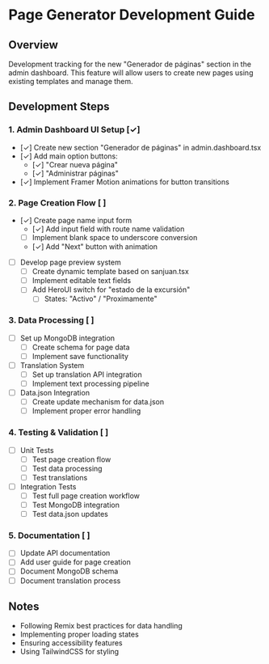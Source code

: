 # Page Generator Development Guide

## Overview
Development tracking for the new "Generador de páginas" section in the admin dashboard. This feature will allow users to create new pages using existing templates and manage them.

## Development Steps

### 1. Admin Dashboard UI Setup [✓]
- [✓] Create new section "Generador de páginas" in admin.dashboard.tsx
- [✓] Add main option buttons:
  - [✓] "Crear nueva página"
  - [✓] "Administrar páginas"
- [✓] Implement Framer Motion animations for button transitions

### 2. Page Creation Flow [ ]
- [✓] Create page name input form
  - [✓] Add input field with route name validation
  - [ ] Implement blank space to underscore conversion
  - [✓] Add "Next" button with animation
- [ ] Develop page preview system
  - [ ] Create dynamic template based on sanjuan.tsx
  - [ ] Implement editable text fields
  - [ ] Add HeroUI switch for "estado de la excursión"
    - [ ] States: "Activo" / "Proximamente"

### 3. Data Processing [ ]
- [ ] Set up MongoDB integration
  - [ ] Create schema for page data
  - [ ] Implement save functionality
- [ ] Translation System
  - [ ] Set up translation API integration
  - [ ] Implement text processing pipeline
- [ ] Data.json Integration
  - [ ] Create update mechanism for data.json
  - [ ] Implement proper error handling

### 4. Testing & Validation [ ]
- [ ] Unit Tests
  - [ ] Test page creation flow
  - [ ] Test data processing
  - [ ] Test translations
- [ ] Integration Tests
  - [ ] Test full page creation workflow
  - [ ] Test MongoDB integration
  - [ ] Test data.json updates

### 5. Documentation [ ]
- [ ] Update API documentation
- [ ] Add user guide for page creation
- [ ] Document MongoDB schema
- [ ] Document translation process

## Notes
- Following Remix best practices for data handling
- Implementing proper loading states
- Ensuring accessibility features
- Using TailwindCSS for styling
